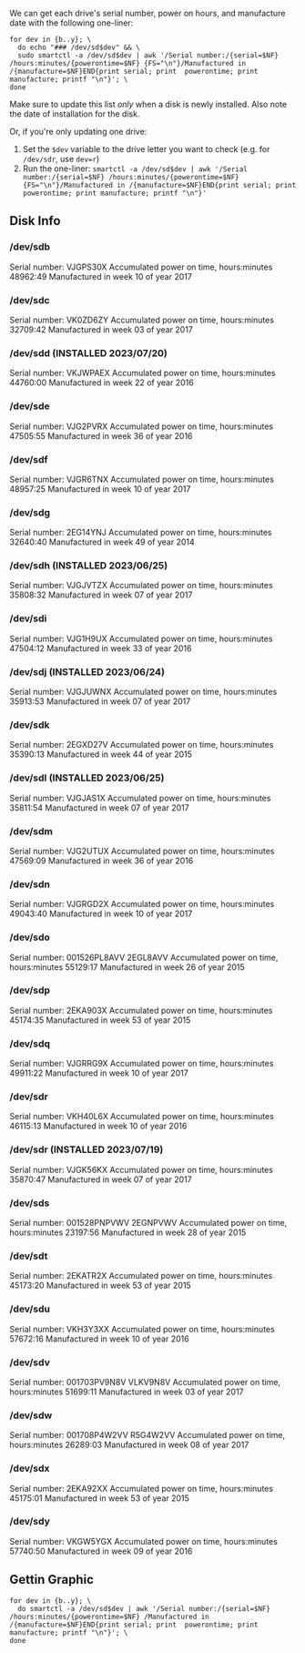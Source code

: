 We can get each drive's serial number, power on hours, and manufacture date with the following one-liner:

```
for dev in {b..y}; \
  do echo "### /dev/sd$dev" && \
  sudo smartctl -a /dev/sd$dev | awk '/Serial number:/{serial=$NF} /hours:minutes/{powerontime=$NF} {FS="\n"}/Manufactured in /{manufacture=$NF}END{print serial; print  powerontime; print manufacture; printf "\n"}'; \
done
```

Make sure to update this list *only* when a disk is newly installed. Also note the date of installation for the disk.

Or, if you're only updating one drive:
1. Set the `$dev` variable to the drive letter you want to check (e.g. for `/dev/sdr`, use `dev=r`)
2. Run the one-liner: `smartctl -a /dev/sd$dev | awk '/Serial number:/{serial=$NF} /hours:minutes/{powerontime=$NF} {FS="\n"}/Manufactured in /{manufacture=$NF}END{print serial; print  powerontime; print manufacture; printf "\n"}'`

## Disk Info

### /dev/sdb
Serial number:        VJGPS30X
Accumulated power on time, hours:minutes 48962:49
Manufactured in week 10 of year 2017

### /dev/sdc
Serial number:        VK0ZD6ZY
Accumulated power on time, hours:minutes 32709:42
Manufactured in week 03 of year 2017

### /dev/sdd (INSTALLED 2023/07/20)
Serial number:        VKJWPAEX
Accumulated power on time, hours:minutes 44760:00
Manufactured in week 22 of year 2016

### /dev/sde
Serial number:        VJG2PVRX
Accumulated power on time, hours:minutes 47505:55
Manufactured in week 36 of year 2016

### /dev/sdf
Serial number:        VJGR6TNX
Accumulated power on time, hours:minutes 48957:25
Manufactured in week 10 of year 2017

### /dev/sdg
Serial number:        2EG14YNJ
Accumulated power on time, hours:minutes 32640:40
Manufactured in week 49 of year 2014

### /dev/sdh (INSTALLED 2023/06/25)
Serial number:        VJGJVTZX
Accumulated power on time, hours:minutes 35808:32
Manufactured in week 07 of year 2017

### /dev/sdi
Serial number:        VJG1H9UX
Accumulated power on time, hours:minutes 47504:12
Manufactured in week 33 of year 2016

### /dev/sdj (INSTALLED 2023/06/24)
Serial number:        VJGJUWNX
Accumulated power on time, hours:minutes 35913:53
Manufactured in week 07 of year 2017

### /dev/sdk
Serial number:        2EGXD27V
Accumulated power on time, hours:minutes 35390:13
Manufactured in week 44 of year 2015

### /dev/sdl (INSTALLED 2023/06/25)
Serial number:        VJGJAS1X
Accumulated power on time, hours:minutes 35811:54
Manufactured in week 07 of year 2017

### /dev/sdm
Serial number:        VJG2UTUX
Accumulated power on time, hours:minutes 47569:09
Manufactured in week 36 of year 2016

### /dev/sdn
Serial number:        VJGRGD2X
Accumulated power on time, hours:minutes 49043:40
Manufactured in week 10 of year 2017

### /dev/sdo
Serial number:        001526PL8AVV        2EGL8AVV
Accumulated power on time, hours:minutes 55129:17
Manufactured in week 26 of year 2015

### /dev/sdp
Serial number:        2EKA903X
Accumulated power on time, hours:minutes 45174:35
Manufactured in week 53 of year 2015

### /dev/sdq
Serial number:        VJGRRG9X
Accumulated power on time, hours:minutes 49911:22
Manufactured in week 10 of year 2017

### /dev/sdr
Serial number:        VKH40L6X
Accumulated power on time, hours:minutes 46115:13
Manufactured in week 10 of year 2016

### /dev/sdr (INSTALLED 2023/07/19)
Serial number:        VJGK56KX
Accumulated power on time, hours:minutes 35870:47
Manufactured in week 07 of year 2017

### /dev/sds
Serial number:        001528PNPVWV        2EGNPVWV
Accumulated power on time, hours:minutes 23197:56
Manufactured in week 28 of year 2015

### /dev/sdt
Serial number:        2EKATR2X
Accumulated power on time, hours:minutes 45173:20
Manufactured in week 53 of year 2015

### /dev/sdu
Serial number:        VKH3Y3XX
Accumulated power on time, hours:minutes 57672:16
Manufactured in week 10 of year 2016

### /dev/sdv
Serial number:        001703PV9N8V        VLKV9N8V
Accumulated power on time, hours:minutes 51699:11
Manufactured in week 03 of year 2017

### /dev/sdw
Serial number:        001708P4W2VV        R5G4W2VV
Accumulated power on time, hours:minutes 26289:03
Manufactured in week 08 of year 2017

### /dev/sdx
Serial number:        2EKA92XX
Accumulated power on time, hours:minutes 45175:01
Manufactured in week 53 of year 2015

### /dev/sdy
Serial number:        VKGW5YGX
Accumulated power on time, hours:minutes 57740:50
Manufactured in week 09 of year 2016

## Gettin Graphic

```
for dev in {b..y}; \
  do smartctl -a /dev/sd$dev | awk '/Serial number:/{serial=$NF} /hours:minutes/{powerontime=$NF} /Manufactured in /{manufacture=$NF}END{print serial; print  powerontime; print manufacture; printf "\n"}'; \
done
```